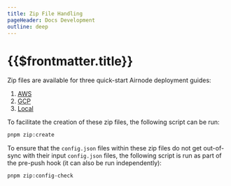 ```yaml
---
title: Zip File Handling
pageHeader: Docs Development
outline: deep
---
```


<PageHeader/>

# {{$frontmatter.title}}

Zip files are available for three quick-start Airnode deployment guides:

1. [AWS](/guides/airnode/deploy-airnode/deploy-aws/)
2. [GCP](/guides/airnode/deploy-airnode/deploy-gcp/)
3. [Local](/guides/airnode/deploy-airnode/deploy-container/)

To facilitate the creation of these zip files, the following script can be run:

```sh
pnpm zip:create
```

To ensure that the `config.json` files within these zip files do not get
out-of-sync with their input `config.json` files, the following script is run as
part of the pre-push hook (it can also be run independently):

```sh
pnpm zip:config-check
```

